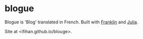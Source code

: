 # blogue

Blogue is 'Blog' translated in French. Built with [Franklin](https://franklin.org) and [Julia](https://julialang.org).

Site at <ifihan.github.io/blouge>.

